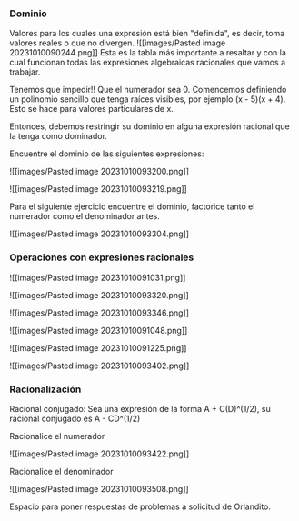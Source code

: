 ### Dominio
Valores para los cuales una expresión está bien "definida", es decir, toma valores reales o que no divergen.
![[images/Pasted image 20231010090244.png]]
Esta es la tabla más importante a resaltar y con la cual funcionan todas las expresiones algebraicas racionales que vamos a trabajar.

Tenemos que impedir!! Que el numerador sea 0. Comencemos definiendo un polinomio sencillo que tenga raíces visibles, por ejemplo (x - 5)(x + 4).  Esto se hace para valores particulares de x.

Entonces, debemos restringir su dominio en alguna expresión racional que la tenga como dominador.

Encuentre el dominio de las siguientes expresiones:

![[images/Pasted image 20231010093200.png]]

![[images/Pasted image 20231010093219.png]]

Para el siguiente ejercicio encuentre el dominio, factorice tanto el numerador como el denominador antes.

![[images/Pasted image 20231010093304.png]]


### Operaciones con expresiones racionales

![[images/Pasted image 20231010091031.png]]

![[images/Pasted image 20231010093320.png]]

![[images/Pasted image 20231010093346.png]]


![[images/Pasted image 20231010091048.png]]

![[images/Pasted image 20231010091225.png]]

![[images/Pasted image 20231010093402.png]]

### Racionalización

Racional conjugado: Sea una expresión de la forma A  + C(D)^(1/2), su racional conjugado es A - CD^(1/2)

Racionalice el numerador

![[images/Pasted image 20231010093422.png]]

Racionalice el denominador

![[images/Pasted image 20231010093508.png]]


Espacio para poner respuestas de problemas a solicitud de Orlandito.

